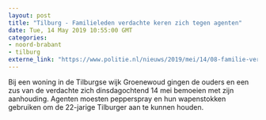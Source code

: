 ```yaml
---
layout: post
title: "Tilburg - Familieleden verdachte keren zich tegen agenten"
date: Tue, 14 May 2019 10:55:00 GMT
categories: 
- noord-brabant 
- tilburg 
externe_link: "https://www.politie.nl/nieuws/2019/mei/14/08-familie-verdachte-keren-zich-tegen-agenten.html"
---
```


Bij een woning in de Tilburgse wijk Groenewoud gingen de ouders en een zus van de verdachte zich dinsdagochtend 14 mei bemoeien met zijn aanhouding. Agenten moesten pepperspray en hun wapenstokken gebruiken om de 22-jarige Tilburger aan te kunnen houden.
